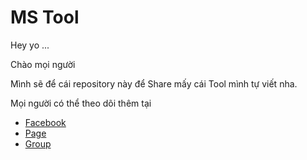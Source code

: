 
# MS Tool

Hey yo ...

Chào mọi người

Mình sẽ để cái repository này để Share mấy cái Tool mình tự viết nha.

Mọi người có thể theo dõi thêm tại

 - [Facebook](https://www.facebook.com/Kinggg.NNT/)
 - [Page](https://www.facebook.com/Dev.KingNNT)
 - [Group](https://www.facebook.com/groups/Developer.KingNNT)
